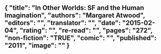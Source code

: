 {
 "title": "In Other Worlds: SF and the Human Imagination",
 "authors": "Margaret Atwood",
 "editors": "",
 "translator": "",
 "date": "2015-02-04",
 "rating": "",
 "re-read": "",
 "pages": "272",
 "non-fiction": "TRUE",
 "comic": "",
 "published": "2011",
 "image": ""
}
---

